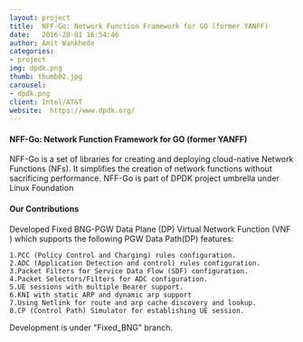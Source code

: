 ```yaml
---
layout: project
title:  NFF-Go: Network Function Framework for GO (former YANFF)
date:   2016-20-01 16:54:46
author: Amit Wankhede
categories:
- project
img: dpdk.png
thumb: thumb02.jpg
carousel:
- dpdk.png
client: Intel/AT&T
website:  https://www.dpdk.org/
---
```


#### NFF-Go: Network Function Framework for GO (former YANFF)
NFF-Go is a set of libraries for creating and deploying cloud-native Network Functions (NFs).
It simplifies the creation of network functions without sacrificing performance.
NFF-Go is part of DPDK project umbrella under Linux Foundation

#### Our Contributions
Developed Fixed BNG-PGW Data Plane (DP) Virtual Network Function (VNF )
 which supports the following PGW Data Path(DP) features:

    1.PCC (Policy Control and Charging) rules configuration.
    2.ADC (Application Detection and control) rules configuration.
    3.Packet Filters for Service Data Flow (SDF) configuration.
    4.Packet Selectors/Filters for ADC configuration.
    5.UE sessions with multiple Bearer support.
    6.KNI with static ARP and dynamic arp support
    7.Using Netlink for route and arp cache discovery and lookup.
    8.CP (Control Path) Simulator for establishing UE session.

  Development is under "Fixed_BNG" branch.
